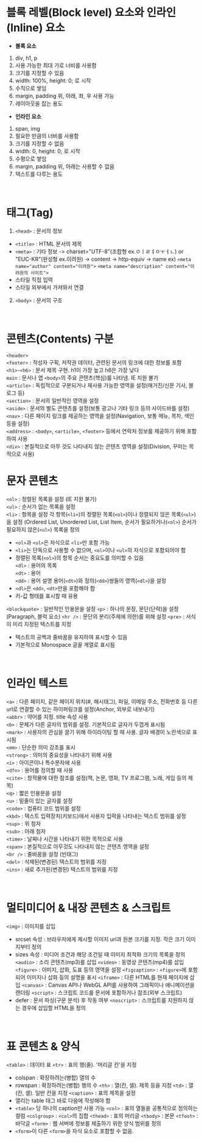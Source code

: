 # 블록 레벨(Block level) 요소와 인라인(Inline) 요소

- **블록 요소**
1.  div, h1, p
2.  사용 가능한 최대 가로 너비를 사용함
3.  크기를 지정할 수 있음
4.  width: 100%, height: 0; 로 시작
5.  수직으로 쌓임
6.  margin, padding 위, 아래, 좌, 우 사용 가능
7.  레이아웃을 잡는 용도

- **인라인 요소**
1.  span, img
2.  필요한 만큼의 너비를 사용함
3.  크기를 지정할 수 없음
4.  width: 0, height: 0; 로 시작
5.  수평으로 쌓임
6.  margin, padding 위, 아래는 사용할 수 없음
7.  텍스트를 다루는 용도

<br>

# 태그(Tag)
1. `<head>` : 문서의 정보
- `<title>` : HTML 문서의 제목
- `<meta>` : 기타 정보
   -> charset="UTF-8"(조합형 ex.ㅇㅣㄹㅕㅇㅜㅓㄴ) or "EUC-KR"(완성형 ex.이려원)
   -> content
   -> http-equiv
   -> name
   ex)
   `<meta name="author" content="이려원">`
   `<meta name="description" content="이려원의 사이트">`
- 스타일 직접 입력
- 스타일 외부에서 가져와서 연결
2. `<body>` : 문서의 구조

<br> 

# 콘텐츠(Contents) 구분
`<header>` <br>
`<footer>` : 작성자 구획, 저작권 데이터, 관련된 문서의 링크에 대한 정보를 포함<br>
`<h1>~<h6>` : 문서 제목 구현. h1이 가장 높고 h6은 가장 낮다<br>
`main` : 문서나 앱 `<body>`의 주요 콘텐츠(핵심)를 나타냄. IE 지원 불가<br>
`<article>` : 독립적으로 구분되거나 재사용 가능한 영역을 설정(매거진/신문 기사, 블로그 등)<br>
`<section>` : 문서의 일반적인 영역을 설정<br>
`<aside>` : 문서의 별도 콘텐츠를 설정(보통 광고나 기타 링크 등의 사이드바를 설정)<br>
`<nav>` : 다른 페이지 링크를 제공하는 영역을 설정(Navigation, 보통 메뉴, 목차, 색인 등을 설정)<br>
`<address>` : `<body>`, `<article>`, `<footer>` 등에서 연락처 정보를 제공하기 위해 포함하여 사용<br>
`<div>` : 본질적으로 아무 것도 나타내지 않는 콘텐츠 영역을 설정(Division, 꾸미는 목적으로 사용)<br>

# 문자 콘텐츠
`<ol>` : 정렬된 목록을 설정 (IE 지원 불가)<br>
`<ul>` : 순서가 없는 목록을 설정 <br>
`<li>` : 항목을 설정
각 항목(`<li>`)의 정렬된 목록(`<ol>`)이나 정렬되지 않은 목록(`<ul>`)을 설정
(Ordered List, Unordered List, List Item, 순서가 필요하거나(`<ol>`) 순서가 필요하지 않은(`<ul>`) 목록을 정의
- `<ol>`과 `<ul>`은 자식으로 `<li>`만 포함 가능
- `<li>`는 단독으로 사용할 수 없으며, `<ol>`이나 `<ul>`의 자식으로 포함되어야 함
- 정렬된 목록(`<ol>`)의 항목 순서는 중요도를 의미할 수 있음<br>
`<dl>` : 용어의 목록<br>
`<dt>` : 용어<br>
`<dd>` : 용어 설명
용어(`<dt>`)와 정의(`<dd>`)쌍들의 영역(`<dl>`)을 설정
- `<dl>`은 `<dd>`, `<dt>`만을 포함해야 함
- 키-값 형태를 표시할 때 유용

`<blockquote>` : 일반적인 인용문을 설정
`<p>` : 하나의 문장, 문단(단락)을 설정(Paragraph, 블럭 요소)
`<hr />` : 문단의 분리(주제에 의한)를 위해 설정
`<pre>` : 서식이 미리 지정된 텍스트를 지정
- 텍스트의 공백과 줄바꿈을 유지하여 표시할 수 있음
- 기본적으로 Monospace 글꼴 계열로 표시됨

<br>

# 인라인 텍스트
`<a>` : 다른 페이지, 같은 페이지 위치(#, 해시태그), 파일, 이메일 주소, 전화번호 등 다른 url로 연결할 수 있는 하이퍼링크를 설정(Anchor, 외부로 내보내기) <br>
`<abbr>` : 약어를 지정. title 속성 사용<br>
`<b>` : 문체가 다른 글자의 범위를 설정. 기본적으로 글자가 두껍게 표시됨<br>
`<mark>` : 사용자의 관심을 끌기 위해 하이라이팅 할 때 사용. 글자 배경이 노란색으로 표시됨<br>
`<em>` : 단순한 의미 강조를 표시<br>
`<strong>` : 의미의 중요성을 나타내기 위해 사용<br>
`<i>` : 아이콘이나 특수문자에 사용<br>
`<dfn>` : 용어를 정의할 때 사용<br>
`<cite>` : 창작물에 대한 참조를 설정(책, 논문, 영화,  TV 프로그램, 노래, 게임 등의 제목)<br>
`<q>` : 짧은 인용문을 설정<br>
`<u>` : 밑줄이 있는 글자를 설정<br>
`<code>` : 컴퓨터 코드 범위를 설정<br>
`<kbd>` : 텍스트 입력장치(키보드)에서 사용자 입력을 나타내는 텍스트 범위를 설정<br>
`<sup>` : 위 첨자<br>
`<sub>` : 아래 첨자<br>
`<time>` : 날짜나 시간을 나타내기 위한 목적으로 사용<br>
`<span>` : 본질적으로 아무것도 나타내지 않는 콘텐츠 영역을 설정<br>
`<br />` : 줄바꿈을 설정 (빈태그)<br>
`<del>` : 삭제된(변경된) 텍스트의 범위를 지정<br>
`<ins>` : 새로 추가된(변경된) 텍스트의 범위를 지정<br>

<br>

# 멀티미디어 & 내장 콘텐츠 & 스크립트
`<img>` : 이미지를 삽입
 - srcset 속성 : 브라우저에게 제시할 이미지 url과 원본 크기를 지정. 작은 크기 이미지부터 정의
 - sizes 속성 : 미디어 조건과 해당 조건일 때 이미지 최적화 크기의 목록을 정의
`<audio>` : 소리 콘텐츠(mp3)를 삽입
`<video>` : 동영상 콘텐츠(mp4)를 삽입
`<figure>` : 이미지, 삽화, 도표 등의 영역을 설정
`<figcaption>` : `<figure>`에 포함되어 이미지나 삽화 등의 설명을 표시
`<iframe>` : 다른 HTML를 현재 페이지에 삽입
`<canvas>` : Canvas API나 WebGL API를 사용하여 그래픽이나 애니메이션을 랜더링
`<script>` : 스크립트 코드를 문서에 포함하거나 참조(외부 스크립트)
 - defer : 문서 파싱(구문 분석) 후 작동 여부
`<noscript>` : 스크립트를 지원하지 않는 경우에 삽입할 HTML을 정의

<br>

# 표 콘텐츠 & 양식
`<table>` : 데이터 표
`<tr>` : 표의 행(줄). '머리글 칸'을 지정
 - colspan : 확장하려는(병합) 열의 수
 - rowspan : 확장하려는(병합) 행의 수
`<th>` : 열(칸, 셀). 제목 등을 지정
`<td>` : 열(칸, 셀). 일반 칸을 지정
`<caption>` : 표의 제목을 설정
 - 열리는 table 태그 바로 다음에 작성해야 함
 - `<table>` 당 하나의 caption만 사용 가능
`<col>` : 표의 열들을 공통적으로 정의하는 컬럼
`<colgroup>` : `<col>`의 집합
`<thead>` : 표의 머리글
`<tbody>` : 본문
`<tfoot>` : 바닥글
`<form>` : 웹 서버에 정보를 제출하기 위한 양식 범위를 정의
 - `<form>`이 다른 `<form>`을 자식 요소로 포함할 수 없음.
